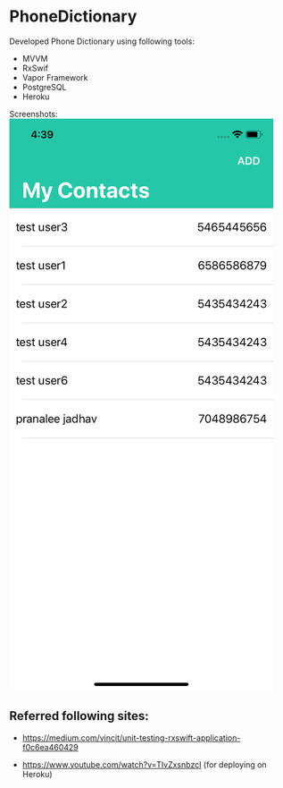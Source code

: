 # PhoneDictionary
Developed Phone Dictionary using following tools:

- MVVM
- RxSwif
- Vapor Framework
- PostgreSQL
- Heroku

Screenshots:
![Contact List](https://raw.githubusercontent.com/pranaleejadhav/PhoneDictionary/master/screenshots/image1.png)


## Referred following sites:

- https://medium.com/vincit/unit-testing-rxswift-application-f0c6ea460429

- https://www.youtube.com/watch?v=TIvZxsnbzcI (for deploying on Heroku)
